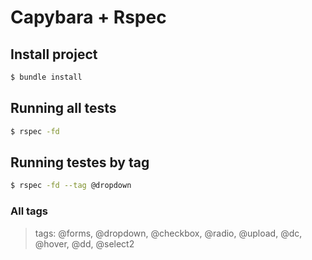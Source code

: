 # Capybara + Rspec

## Install project

```bash
$ bundle install
```

## Running all tests

```bash
$ rspec -fd 
```

## Running testes by tag

```bash
$ rspec -fd --tag @dropdown
```
### All tags
> tags: @forms, @dropdown, @checkbox, @radio, @upload, @dc, @hover, @dd, @select2

